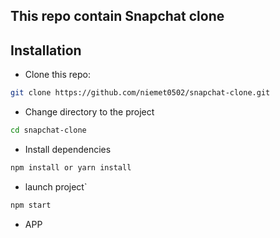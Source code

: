 ## This repo contain Snapchat clone
## Installation

* Clone this repo:

```bash
git clone https://github.com/niemet0502/snapchat-clone.git
```

* Change directory to the project

```bash
cd snapchat-clone
```

* Install dependencies

```bash
npm install or yarn install
```

* launch project`

```bash
npm start
```

* APP
